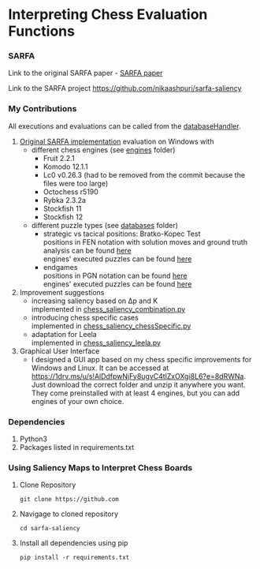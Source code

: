 # Interpreting Chess Evaluation Functions

### SARFA
Link to the original SARFA paper - [SARFA paper](https://arxiv.org/abs/1912.12191) 

Link to the SARFA project https://github.com/nikaashpuri/sarfa-saliency

### My Contributions
All executions and evaluations can be called from the [databaseHandler](databaseHandler.py).
1. [Original SARFA implementation](chess_saliency_original.py) evaluation on Windows with 
   - different chess engines (see [engines](engines) folder)
     - Fruit 2.2.1
     - Komodo 12.1.1
     - Lc0 v0.26.3 (had to be removed from the commit because the files were too large)
     - Octochess r5190
     - Rybka 2.3.2a
     - Stockfish 11
     - Stockfish 12  
   - different puzzle types (see [databases](chess_saliency_databases) folder)
     - strategic vs tacical positions: Bratko-Kopec Test  
       positions in FEN notation with solution moves and ground truth analysis can be found [here](chess_saliency_databases\bratko-kopec)  
       engines' executed puzzles can be found [here](evaluation\bratko-kopec)
     - endgames  
       positions in PGN notation can be found [here](chess_saliency_databases\endgames\endgames.pgn)  
       engines' executed puzzles can be found [here](evaluation\endgames)
2. Improvement suggestions
   - increasing saliency based on Δp and K  
     implemented in [chess_saliency_combination.py](chess_saliency_combination.py)
   - introducing chess specific cases  
     implemented in [chess_saliency_chessSpecific.py](chess_saliency_chessSpecific.py)
   - adaptation for Leela  
     implemented in [chess_saliency_leela.py](chess_saliency_leela.py)
3. Graphical User Interface
   - I designed a GUI app based on my chess specific improvements for Windows and Linux. It can be accessed at https://1drv.ms/u/s!AlDdfpwNjFy8ugvC4tlZxOXgi8L6?e=8dRWNa.
     Just download the correct folder and unzip it anywhere you want. They come preinstalled with at least 4 engines, but you can add engines of your own choice.

### Dependencies
1. Python3
2. Packages listed in requirements.txt

### Using Saliency Maps to Interpret Chess Boards
1. Clone Repository
    ```
    git clone https://github.com
    ```
2. Navigage to cloned repository
    ```
    cd sarfa-saliency
    ```
3. Install all dependencies using pip
    ```
    pip install -r requirements.txt
    ```
